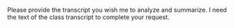 Please provide the transcript you wish me to analyze and summarize.  I need the text of the class transcript to complete your request.
